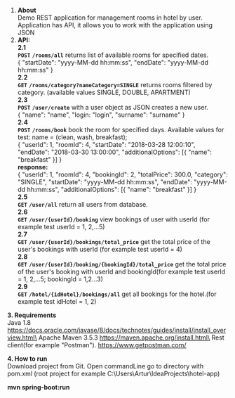 1. **About**\
Demo REST application for management rooms in hotel by user.\
Application has API, it allows you to work with the application using JSON
2. **API:**\
**2.1**\
**`POST`** **`/rooms/all`** returns list of available rooms for specified dates.\
{
"startDate": "yyyy-MM-dd hh:mm:ss",
"endDate": "yyyy-MM-dd hh:mm:ss"
}\
**2.2**\
**`GET`** **`/rooms/category?nameCategory=SINGLE`** returns rooms filtered by category.
(available values SINGLE, DOUBLE, APARTMENT)\
**2.3**\
**`POST`** **`/user/create`** with a user object as JSON creates a new user.\
{
    "name": "name",
    "login: "login",
    "surname": "surname"
}\
**2.4**\
**`POST`** **`/rooms/book`** book the room for specified days. Available values for test: name = (clean, wash, breakfast);\
{
	"userId": 1,
	"roomId": 4,
	"startDate": "2018-03-28 12:00:10",
	"endDate": "2018-03-30 13:00:00",
	"additionalOptions": [{
		"name": "breakfast"
	}]
}\
**response:**\
{
    "userId": 1,
    "roomId": 4,
    "bookingId": 2,
    "totalPrice": 300.0,
    "category": "SINGLE",
    "startDate": "yyyy-MM-dd hh:mm:ss",
    "endDate": "yyyy-MM-dd hh:mm:ss",
    "additionalOptions": [{
    		"name": "breakfast"
    }]
}\
**2.5**\
**`GET`** **`/user/all`** return all users from database.\
**2.6**\
**`GET`** **`/user/{userId}/booking`** view bookings of user with userId (for example test userId = 1, 2,...5)\
**2.7**\
**`GET`** **`/user/{userId}/bookings/total_price`** get the total price of the user's bookings with userId (for example test userId = 4)\
**2.8**\
**`GET`** **`/user/{userId}/booking/{bookingId}/total_price`** get the total price of the user's booking with userId and bookingId(for example test userId = 1, 2,...5; bookingId = 1,2...3)\
**2.9**\
**`GET`** **`/hotel/{idHotel}/bookings/all`** get all bookings for the hotel.(for example test idHotel = 1, 2)

**3. Requirements**\
Java 1.8 https://docs.oracle.com/javase/8/docs/technotes/guides/install/install_overview.html\
Apache Maven 3.5.3 https://maven.apache.org/install.html\
Rest client(for example "Postman"). https://www.getpostman.com/

**4. How to run**\
Download project from Git.
Open commandLine go to directory with pom.xml (root project for example C:\Users\Artur\IdeaProjects\hotel-app)

**mvn spring-boot:run**